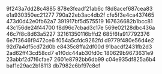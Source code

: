 9f243a7dd28c4885
878e3feadf21ab6c
f8d8acef687cea83
e1a930350ec21277
790a22eb3ac4db2f
cfe5f3e4ca437465
473d0d42e0fb62a7
391917bf5d575519
167636682b1bcc81
43c156de24f44700
f8d96c7cbad3c17e
569e02128dbc436a
46c7f8c8d63a5227
32161350116bffd2
685f6fa917792376
6e7f3646f9472ce6
f054a5cfdc9262fd
d9779f480e56d4e2
92d7a4df5cd72d0b
e8435c8ffa2df00d
91bacdf2431fb2d3
2ad62ff43cd58cd7
e1f0dc44ab30fd0c
180629b9673631e9
23abbf2d7f6cfae7
2601e8792bb6db99
c04e935df825a6b4
baf1e29ac2b18113
db7982c6bf97c8cf
